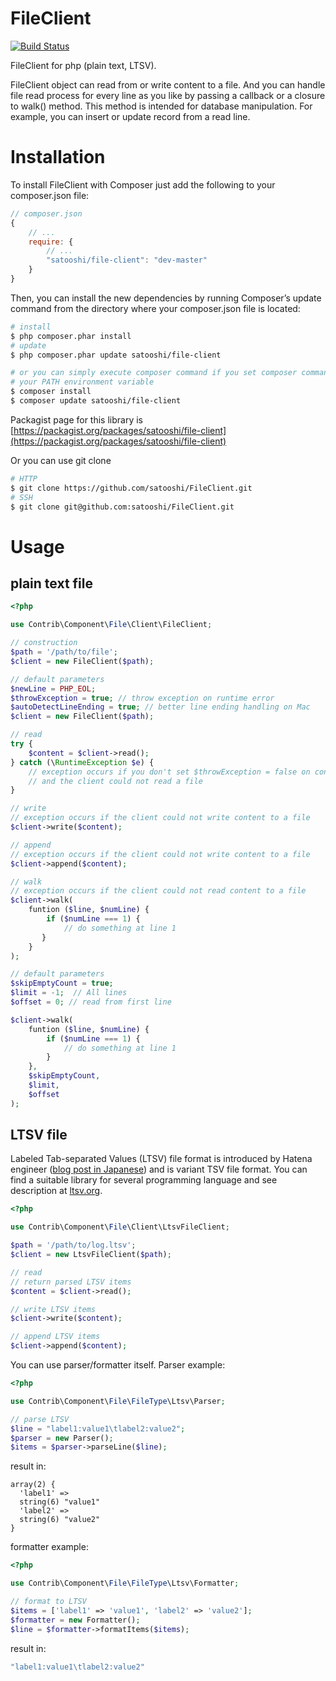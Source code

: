 FileClient
==========

[![Build Status](https://travis-ci.org/satooshi/FileClient.png?branch=master)](https://travis-ci.org/satooshi/FileClient)

FileClient for php (plain text, LTSV).

FileClient object can read  from or write content to a file. And you can handle file read process for every line as you like by passing a callback or a closure to walk() method. This method is intended for database manipulation. For example, you can insert or update record from a read line.

# Installation

To install FileClient with Composer just add the following to your composer.json file:

```js
// composer.json
{
    // ...
    require: {
        // ...
        "satooshi/file-client": "dev-master"
    }
}
```

Then, you can install the new dependencies by running Composer’s update command from the directory where your composer.json file is located:

```sh
# install
$ php composer.phar install
# update
$ php composer.phar update satooshi/file-client

# or you can simply execute composer command if you set composer command to
# your PATH environment variable
$ composer install
$ composer update satooshi/file-client
```

Packagist page for this library is [https://packagist.org/packages/satooshi/file-client](https://packagist.org/packages/satooshi/file-client)

Or you can use git clone

```sh
# HTTP
$ git clone https://github.com/satooshi/FileClient.git
# SSH
$ git clone git@github.com:satooshi/FileClient.git
```

# Usage

## plain text file
```php
<?php

use Contrib\Component\File\Client\FileClient;

// construction
$path = '/path/to/file';
$client = new FileClient($path);

// default parameters
$newLine = PHP_EOL;
$throwException = true; // throw exception on runtime error
$autoDetectLineEnding = true; // better line ending handling on Mac
$client = new FileClient($path);

// read
try {
    $content = $client->read();
} catch (\RuntimeException $e) {
    // exception occurs if you don't set $throwException = false on construction
    // and the client could not read a file
}

// write
// exception occurs if the client could not write content to a file
$client->write($content);

// append
// exception occurs if the client could not write content to a file
$client->append($content);

// walk
// exception occurs if the client could not read content to a file
$client->walk(
    funtion ($line, $numLine) {
        if ($numLine === 1) {
            // do something at line 1
       }
    }
);

// default parameters
$skipEmptyCount = true; 
$limit = -1;  // All lines
$offset = 0; // read from first line

$client->walk(
    funtion ($line, $numLine) {
        if ($numLine === 1) {
            // do something at line 1
        }
    },
    $skipEmptyCount,
    $limit,
    $offset
);
```

## LTSV file

Labeled Tab-separated Values (LTSV) file format is introduced by Hatena engineer ([blog post in Japanese](http://stanaka.hatenablog.com/entry/2013/02/05/214833)) and is variant TSV file format. You can find a suitable library for several programming language and see description at [ltsv.org](http://ltsv.org/).

```php
<?php

use Contrib\Component\File\Client\LtsvFileClient;

$path = '/path/to/log.ltsv';
$client = new LtsvFileClient($path);

// read
// return parsed LTSV items
$content = $client->read();

// write LTSV items
$client->write($content);

// append LTSV items
$client->append($content);
```

You can use parser/formatter itself. Parser example:

```php
<?php

use Contrib\Component\File\FileType\Ltsv\Parser;

// parse LTSV
$line = "label1:value1\tlabel2:value2";
$parser = new Parser();
$items = $parser->parseLine($line);
```

result in:

```
array(2) {
  'label1' =>
  string(6) "value1"
  'label2' =>
  string(6) "value2"
}
```

formatter example:

```php
<?php

use Contrib\Component\File\FileType\Ltsv\Formatter;

// format to LTSV
$items = ['label1' => 'value1', 'label2' => 'value2'];
$formatter = new Formatter();
$line = $formatter->formatItems($items);
```

result in:

```php
"label1:value1\tlabel2:value2"
```